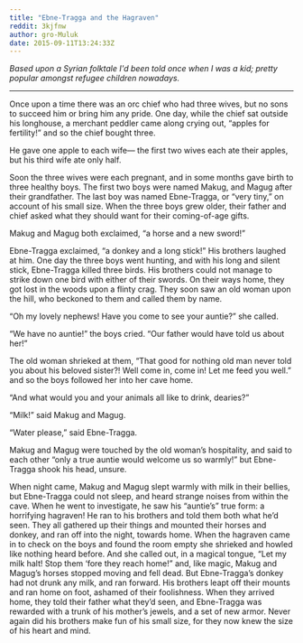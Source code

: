 ```yaml
---
title: "Ebne-Tragga and the Hagraven"
reddit: 3kjfnw
author: gro-Muluk
date: 2015-09-11T13:24:33Z
---
```


*Based upon a Syrian folktale I'd been told once when I was a kid; pretty popular amongst refugee children nowadays.*
***
Once upon a time there was an orc chief who had three wives, but no sons to succeed him or bring him any pride. One day, while the chief sat outside his longhouse, a merchant peddler came along crying out, “apples for fertility!” and so the chief bought three. 

He gave one apple to each wife— the first two wives each ate their apples, but his third wife ate only half.

Soon the three wives were each pregnant, and in some months gave birth to three healthy boys. The first two boys were named Makug, and Magug after their grandfather. The last boy was named Ebne-Tragga, or “very tiny,” on account of his small size. When the three boys grew older, their father and chief asked what they should want for their coming-of-age gifts. 

Makug and Magug both exclaimed, “a horse and a new sword!”

Ebne-Tragga exclaimed, “a donkey and a long stick!” His brothers laughed at him.
One day the three boys went hunting, and with his long and silent stick, Ebne-Tragga killed three birds. His brothers could not manage to strike down one bird with either of their swords. On their ways home, they got lost in the woods upon a flinty crag. They soon saw an old woman upon the hill, who beckoned to them and called them by name.

“Oh my lovely nephews! Have you come to see your auntie?” she called.
	
“We have no auntie!” the boys cried. “Our father would have told us about her!”

The old woman shrieked at them, “That good for nothing old man never told you about his beloved sister?! Well come in, come in! Let me feed you well.” and so the boys followed her into her cave home.

“And what would you and your animals all like to drink, dearies?”

“Milk!” said Makug and Magug.

“Water please,” said Ebne-Tragga.

Makug and Magug were touched by the old woman’s hospitality, and said to each other “only a true auntie would welcome us so warmly!” but Ebne-Tragga shook his head, unsure.

When night came, Makug and Magug slept warmly with milk in their bellies, but Ebne-Tragga could not sleep, and heard strange noises from within the cave. When he went to investigate, he saw his “auntie’s” true form: a horrifying hagraven! He ran to his brothers and told them both what he’d seen. They all gathered up their things and mounted their horses and donkey, and ran off into the night, towards home. When the hagraven came in to check on the boys and found the room empty she shrieked and howled like nothing heard before. And she called out, in a magical tongue, “Let my milk halt! Stop them ‘fore they reach home!” and, like magic, Makug and Magug’s horses stopped moving and fell dead. But Ebne-Tragga’s donkey had not drunk any milk, and ran forward. His brothers leapt off their mounts and ran home on foot, ashamed of their foolishness. When they arrived home, they told their father what they’d seen, and Ebne-Tragga was rewarded with a trunk of his mother’s jewels, and a set of new armor. Never again did his brothers make fun of his small size, for they now knew the size of his heart and mind.

